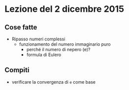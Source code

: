 # Lezione del 2 dicembre 2015

## Cose fatte

* Ripasso numeri complessi
  * funzionamento del numero immaginario puro
	* perché il numero di nepero (e)?
	* formula di Eulero

## Compiti

* verificare la convergenza di `e` come base
